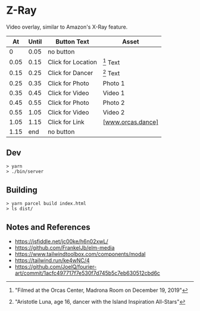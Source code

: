 # Z-Ray

Video overlay, similar to Amazon's X-Ray feature.

| At    | Until | Button Text         | Asset                   |
| ----- | ----- | ------------------- | ----------------------- |
| 0     | 0.05  | no button           |                         |
| 0.05  | 0.15  | Click for Location  | [^1] Text               |
| 0.15  | 0.25  | Click for Dancer    | [^2] Text               |
| 0.25  | 0.35  | Click for Photo     | Photo 1                 |
| 0.35  | 0.45  | Click for Video     | Video 1                 |
| 0.45  | 0.55  | Click for Photo     | Photo 2                 |
| 0.55  | 1.05  | Click for Video     | Video 2                 |
| 1.05  | 1.15  | Click for Link      | [www.orcas.dance]       |
| 1.15  | end   | no button           |                         |

[^1]: "Filmed at the Orcas Center, Madrona Room on December 19, 2019"
[^2]: "Aristotle Luna, age 16, dancer with the Island Inspiration All-Stars"

## Dev

```
> yarn
> ./bin/server
```

## Building

```
> yarn parcel build index.html
> ls dist/
```

## Notes and References

* https://jsfiddle.net/jc00ke/h6n02xwL/
* https://github.com/FrankelJb/elm-media
* https://www.tailwindtoolbox.com/components/modal
* https://tailwind.run/ke4wNC/4
* https://github.com/JoelQ/fourier-art/commit/1acfc497717f7e530f7d745b5c7eb630512cbd6c
